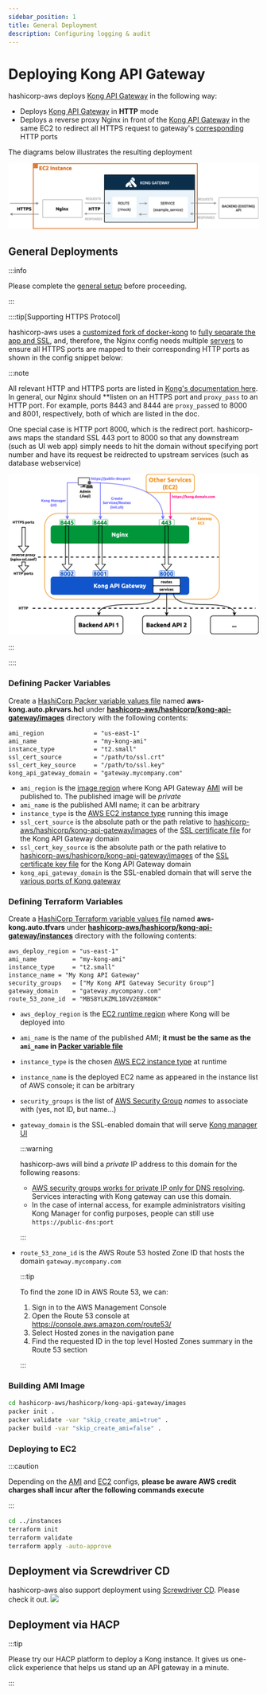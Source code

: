 ```yaml
---
sidebar_position: 1
title: General Deployment
description: Configuring logging & audit
---
```


[//]: # (Copyright Jiaqi Liu)

[//]: # (Licensed under the Apache License, Version 2.0 &#40;the "License"&#41;;)
[//]: # (you may not use this file except in compliance with the License.)
[//]: # (You may obtain a copy of the License at)

[//]: # (    http://www.apache.org/licenses/LICENSE-2.0)

[//]: # (Unless required by applicable law or agreed to in writing, software)
[//]: # (distributed under the License is distributed on an "AS IS" BASIS,)
[//]: # (WITHOUT WARRANTIES OR CONDITIONS OF ANY KIND, either express or implied.)
[//]: # (See the License for the specific language governing permissions and)
[//]: # (limitations under the License.)

Deploying Kong API Gateway
==========================

hashicorp-aws deploys [Kong API Gateway] in the following way:

- Deploys [Kong API Gateway] in **HTTP** mode
- Deploys a reverse proxy Nginx in front of the [Kong API Gateway] in the same EC2 to redirect all HTTPS request to
  gateway's
  [corresponding](https://qubitpi.github.io/docs.konghq.com/gateway/latest/production/networking/default-ports/) HTTP
  ports

The diagrams below illustrates the resulting deployment

![Error loading kong-deployment-diagram.png](img/kong-deployment-diagram.png)

General Deployments
-------------------

:::info

Please complete the [general setup](setup#setup) before proceeding.

:::

::::tip[Supporting HTTPS Protocol]

hashicorp-aws uses a [customized fork of docker-kong](https://github.com/QubitPi/docker-kong) to
[fully separate the app and SSL](https://github.com/QubitPi/docker-kong/pull/1), and, therefore, the Nginx config needs
multiple [servers](https://www.nginx.com/resources/wiki/start/topics/examples/server_blocks/)
to ensure all HTTPS ports are mapped to their corresponding HTTP ports as shown in the config snippet below:

:::note

All relevant HTTP and HTTPS ports are listed in
[Kong's documentation here](https://qubitpi.github.io/docs.konghq.com/gateway/latest/production/networking/default-ports/).
In general, our Nginx should **listen on an HTTPS port and `proxy_pass` to an HTTP port. For example, ports 8443 and
8444 are `proxy_pass`ed to 8000 and 8001, respectively, both of which are listed in the doc.

One special case is HTTP port 8000, which is the redirect port. hashicorp-aws maps the standard SSL 443 port to 8000 so
that any downstream (such as UI web app) simply needs to hit the domain without specifying port number and have its
request be reidrected to upstream services (such as database webservice)

![Error loading kong-ports-diagram.png](img/kong-ports-diagram.png)

:::

::::

### Defining Packer Variables

Create a [HashiCorp Packer variable values file] named **aws-kong.auto.pkrvars.hcl** under
**[hashicorp-aws/hashicorp/kong-api-gateway/images]** directory with the following contents:

```hcl title="hashicorp-aws/hashicorp/kong-api-gateway/images/aws-kong.auto.pkrvars.hcl"
ami_region              = "us-east-1"
ami_name                = "my-kong-ami"
instance_type           = "t2.small"
ssl_cert_source         = "/path/to/ssl.crt"
ssl_cert_key_source     = "/path/to/ssl.key"
kong_api_gateway_domain = "gateway.mycompany.com"
```

- `ami_region` is the [image region][AWS regions] where Kong API Gateway [AMI][AWS AMI] will be published to. The
  published image will be _private_
- `ami_name` is the published AMI name; it can be arbitrary
- `instance_type` is the [AWS EC2 instance type] running this image
- `ssl_cert_source` is the absolute path or the path relative to [hashicorp-aws/hashicorp/kong-api-gateway/images] of
  the [SSL certificate file](setup#optional-setup-ssl) for the Kong API Gateway domain
- `ssl_cert_key_source` is the absolute path or the path relative to [hashicorp-aws/hashicorp/kong-api-gateway/images] of the
  [SSL certificate key file](setup#optional-setup-ssl) for the Kong API Gateway domain
- `kong_api_gateway_domain` is the SSL-enabled domain that will serve the
  [various ports of Kong gateway][Kong gateway - various ports]

### Defining Terraform Variables

Create a [HashiCorp Terraform variable values file] named **aws-kong.auto.tfvars** under
**[hashicorp-aws/hashicorp/kong-api-gateway/instances]** directory with the following contents:

```hcl title="hashicorp-aws/hashicorp/kong-api-gateway/instances/aws-kong.auto.tfvars"
aws_deploy_region = "us-east-1"
ami_name          = "my-kong-ami"
instance_type     = "t2.small"
instance_name = "My Kong API Gateway"
security_groups   = ["My Kong API Gateway Security Group"]
gateway_domain    = "gateway.mycompany.com"
route_53_zone_id  = "MBS8YLKZML18VV2E8M8OK"
```

- `aws_deploy_region` is the [EC2 runtime region][AWS regions] where Kong will be deployed into
- `ami_name` is the name of the published AMI; **it must be the same as the `ami_name` in
  [Packer variable file](#defining-packer-variables)**
- `instance_type` is the chosen [AWS EC2 instance type] at runtime
- `instance_name` is the deployed EC2 name as appeared in the instance list of AWS console; it can be arbitrary
- `security_groups` is the list of [AWS Security Group] _names_ to associate with (yes, not ID, but name...)
- `gateway_domain` is the SSL-enabled domain that will serve [Kong manager UI]

  :::warning

  hashicorp-aws will bind a _private_ IP address to this domain for the following reasons:

    - [AWS security groups works for private IP only for DNS resolving](https://serverfault.com/a/967483). Services
      interacting with Kong gateway can use this domain.
    - In the case of internal access, for example administrators visiting Kong Manager for config purposes, people can
      still use `https://public-dns:port`

  :::

- `route_53_zone_id` is the AWS Route 53 hosted Zone ID that hosts the domain `gateway.mycompany.com`

  :::tip

  To find the zone ID in AWS Route 53, we can:

  1. Sign in to the AWS Management Console
  2. Open the Route 53 console at https://console.aws.amazon.com/route53/
  3. Select Hosted zones in the navigation pane
  4. Find the requested ID in the top level Hosted Zones summary in the Route 53 section

  :::

### Building AMI Image

```bash
cd hashicorp-aws/hashicorp/kong-api-gateway/images
packer init .
packer validate -var "skip_create_ami=true" .
packer build -var "skip_create_ami=false" .
```

### Deploying to EC2

:::caution

Depending on the [AMI](#defining-packer-variables) and [EC2](#defining-terraform-variables) configs, **please be aware
AWS credit charges shall incur after the following commands execute**

:::

```bash
cd ../instances
terraform init
terraform validate
terraform apply -auto-approve
```

Deployment via Screwdriver CD
-----------------------------

hashicorp-aws also support deployment using [Screwdriver CD](screwdriver-cd-deployment). Please check it out.
<img src="https://github.com/QubitPi/QubitPi/blob/master/img/8%E5%A5%BD.gif?raw=true" height="40px"/>

Deployment via HACP
-------------------

:::tip

Please try our HACP platform to deploy a Kong instance. It gives us one-click experience that helps us stand up an API
gateway in a minute.

:::

[AWS AMI]: https://docs.aws.amazon.com/AWSEC2/latest/UserGuide/AMIs.html
[AWS EC2 instance type]: https://aws.amazon.com/ec2/instance-types/
[AWS regions]: https://docs.aws.amazon.com/AmazonRDS/latest/UserGuide/Concepts.RegionsAndAvailabilityZones.html#Concepts.RegionsAndAvailabilityZones.Availability
[AWS Security Group]: https://docs.aws.amazon.com/vpc/latest/userguide/vpc-security-groups.html

[hashicorp-aws/hashicorp/kong-api-gateway/images]: https://github.com/QubitPi/hashicorp-aws/tree/master/hashicorp/kong-api-gateway/images
[hashicorp-aws/hashicorp/kong-api-gateway/instances]: https://github.com/QubitPi/hashicorp-aws/tree/master/hashicorp/kong-api-gateway/instances
[HashiCorp Packer - Install]: https://qubitpi.github.io/hashicorp-packer/packer/install
[HashiCorp Packer variable values file]: https://qubitpi.github.io/hashicorp-packer/packer/guides/hcl/variables#from-a-file
[HashiCorp Terraform - Install]: https://qubitpi.github.io/hashicorp-terraform/terraform/install
[HashiCorp Terraform variable values file]: https://qubitpi.github.io/hashicorp-terraform/terraform/language/values/variables#variable-definitions-tfvars-files

[Kong API Gateway]: https://qubitpi.github.io/docs.konghq.com/gateway/latest/
[Kong manager UI]: https://qubitpi.github.io/docs.konghq.com/gateway/latest/kong-manager/
[Kong gateway - various ports]: https://qubitpi.github.io/docs.konghq.com/gateway/latest/production/networking/default-ports/

[Screwdriver CD]: https://qubitpi.github.io/screwdriver-cd-homepage/
